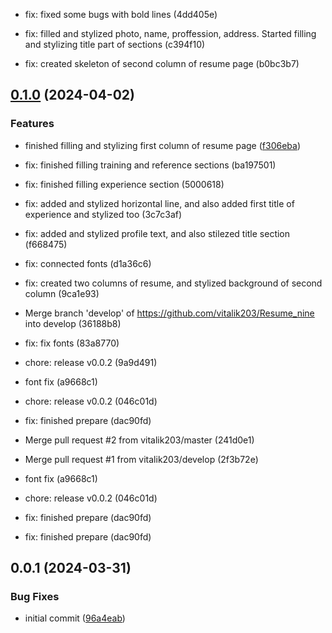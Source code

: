 

* fix: fixed some bugs with bold lines (4dd405e)

* fix: filled and stylized photo, name, proffession, address. Started filling and stylizing title part of sections (c394f10)

* fix: created skeleton of second column of resume page (b0bc3b7)

## [0.1.0](https://github.com/nick-devs/001-add-a-changelog-to-any-project/compare/0.0.7...0.1.0) (2024-04-02)


### Features

* finished filling and stylizing first column of resume page ([f306eba](https://github.com/nick-devs/001-add-a-changelog-to-any-project/commit/f306ebab616d0900d773eaee6d1ba6b14b17d8f0))

* fix: finished filling training and reference sections (ba197501)

* fix: finished filling experience section (5000618)

* fix: added and stylized horizontal line, and also added first title of experience and stylized too (3c7c3af)

* fix: added and stylized profile text, and also stilezed title section (f668475)
* fix: connected fonts (d1a36c6)

* fix: created two columns of resume, and stylized background of second column (9ca1e93)

* Merge branch 'develop' of https://github.com/vitalik203/Resume_nine into develop (36188b8)
* fix: fix fonts (83a8770)
* chore: release v0.0.2 (9a9d491)
* font fix (a9668c1)
* chore: release v0.0.2 (046c01d)
* fix: finished prepare (dac90fd)
* Merge pull request #2 from vitalik203/master (241d0e1)
* Merge pull request #1 from vitalik203/develop (2f3b72e)

* font fix (a9668c1)
* chore: release v0.0.2 (046c01d)
* fix: finished prepare (dac90fd)

* fix: finished prepare (dac90fd)

## 0.0.1 (2024-03-31)


### Bug Fixes

* initial commit ([96a4eab](https://github.com/nick-devs/001-add-a-changelog-to-any-project/commit/96a4eab5a88e7950319ad7d1f2d9e9f199de49c2))

